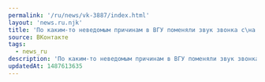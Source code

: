 ```yaml
---
permalink: '/ru/news/vk-3887/index.html'
layout: 'news.ru.njk'
title: 'По каким-то неведомым причинам в ВГУ поменяли звук звонка с\на пару. Теперь после него очень не…'
source: ВКонтакте
tags:
  - news_ru
description: 'По каким-то неведомым причинам в ВГУ поменяли звук звонка с\на пару. Теперь после него очень не…'
updatedAt: 1487613635
---
```

